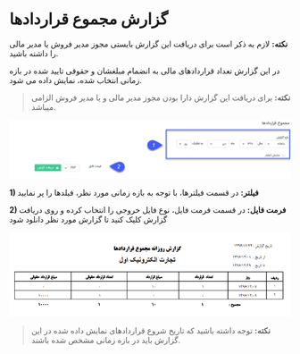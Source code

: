 # گزارش مجموع قراردادها

**نکته:** لازم به ذکر است برای دریافت این گزارش بایستی مجوز مدیر فروش یا مدیر مالی را داشته باشید.


در این گزارش تعداد قراردادهای مالی به انضمام مبلغشان و حقوقی تایید شده در بازه زمانی انتخاب شده، نمایش داده می شود.

> **نکته:** برای دریافت این گزارش دارا بودن مجوز مدیر مالی و یا مدیر فروش الزامی میباشد.

![](157.png)

**1)    فیلتر:** در قسمت فیلترها، با توجه به بازه زمانی مورد نظر، فیلدها را پر نمایید

**2) فرمت فایل:** در قسمت فرمت فایل، نوع فایل خروجی را انتخاب کرده و روی دریافت گزارش کلیک کنید تا گزارش مورد نظر دانلود شود

![](TotalContracts2.png)

> **نکته:** توجه داشته باشید که تاریخ شروع قراردادهای نمایش داده شده در این گزارش باید در بازه زمانی مشخص شده باشند.

